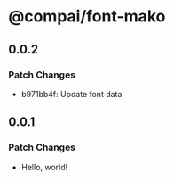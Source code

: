 # @compai/font-mako

## 0.0.2

### Patch Changes

- b971bb4f: Update font data

## 0.0.1

### Patch Changes

- Hello, world!
